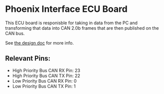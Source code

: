 # Phoenix Interface ECU Board

This ECU board is responisble for taking in data from the PC and transforming that data into CAN 2.0b frames that
are then published on the CAN bus.

See [the design doc](https://github.com/ISC-Project-Phoenix/design/blob/main/software/embed/Interface-ECU.md) for more info.

## Relevant Pins:
- High Priority Bus CAN RX Pin: 23
- High Priority Bus CAN TX Pin: 22
- Low Priority Bus CAN RX Pin: 0
- Low Priority Bus CAN TX Pin: 1
